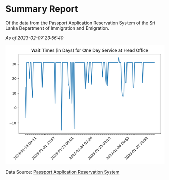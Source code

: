 # Summary Report

Of the data from the Passport Application Reservation System of the Sri Lanka Department of Immigration and Emigration.

*As of 2023-02-07 23:56:40*

![Wait Time Chart](summary.wait_time_chart.png)

Data Source: [Passport Application Reservation System](https://eservices.immigration.gov.lk:8443/appointment/pages/reservationApplication.xhtml)